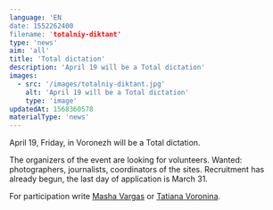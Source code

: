 ```yaml
---
language: 'EN
date: 1552262400
filename: 'totalniy-diktant'
type: 'news'
aim: 'all'
title: 'Total dictation'
description: 'April 19 will be a Total dictation'
images:
  - src: '/images/totalniy-diktant.jpg'
    alt: 'April 19 will be a Total dictation'
    type: 'image'
updatedAt: 1568360578
materialType: 'news'
---
```

April 19, Friday, in Voronezh will be a Total dictation.

The organizers of the event are looking for volunteers. Wanted: photographers, journalists, coordinators of the sites. Recruitment has already begun, the last day of application is March 31.

For participation write [Masha Vargas](https://vk.com/someone_who_loves_number_9) or [Tatiana Voronina](https://vk.com/id303314161).
